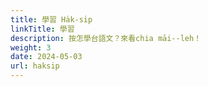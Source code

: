 ```yaml
---
title: 學習 Ha̍k-si̍p
linkTitle: 學習
description: 按怎學台語文？來看chia māi--leh！
weight: 3
date: 2024-05-03
url: haksip
---
```

